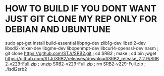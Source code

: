 # HOW TO BUILD IF YOU DONT WANT JUST GIT CLONE MY REP ONLY FOR DEBIAN AND UBUNTUNE
sudo apt-get install build-essential libpng-dev zlib1g-dev libsdl2-dev libsdl2-mixer-dev libgme-dev libopenmpt-dev libcurl4-openssl-dev nasm ; git clone https://github.com/STJr/SRB2.git ; cd SRB2 ; make ; cd bin ;wget https://github.com/STJr/SRB2/releases/download/SRB2_release_2.2.9/SRB2-v229-Full.zip ; unzip SRB2-v229-Full.zip ; rm SRB2-v229-Full.zip ; ./lsdl2srb2

